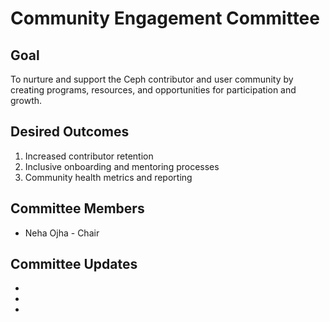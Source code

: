 # Community Engagement Committee

## Goal

To nurture and support the Ceph contributor and user community by creating programs, resources, and opportunities for participation and growth.

## Desired Outcomes

1. Increased contributor retention
2. Inclusive onboarding and mentoring processes
3. Community health metrics and reporting

## Committee Members

* Neha Ojha - Chair

## Committee Updates
* 
* 
* 
